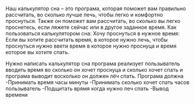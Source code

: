 Наш калькулятор сна – это програма, которая поможет вам правильно рассчитать, во сколько лучше лечь, чтобы легко и комфортно проснуться.
Также он поможет вам рассчитать, во сколько вы легко проснетесь, если ляжете сейчас или в другое заданное время.
Как пользоваться калькулятором сна:
Хочу проснуться в нужное время:
Если вы хотите рассчитать время, в которое нужно лечь, чтобы проснуться нужно ввети время в которое нужно проснуца и время которое вы хотите спать.

Нужно написать калькулятор сна програма реализует пользыватель вводить время во сколько он хочет проснуца и сколько хочет спать и програма выводит восколько он должен лёч спать.
Програма должна
-Принимать время часы минуты 
-Принимать сколько хочет спать часов пользыватель 
-Подщитать врямя когда нужно леч спать 
-Вывод времени
